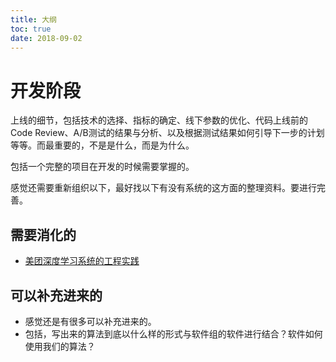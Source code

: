 ```yaml
---
title: 大纲
toc: true
date: 2018-09-02
---
```

# 开发阶段


上线的细节，包括技术的选择、指标的确定、线下参数的优化、代码上线前的 Code Review、A/B测试的结果与分析、以及根据测试结果如何引导下一步的计划等等。而最重要的，不是是什么，而是为什么。




包括一个完整的项目在开发的时候需要掌握的。

感觉还需要重新组织以下，最好找以下有没有系统的这方面的整理资料。要进行完善。

## 需要消化的

- [美团深度学习系统的工程实践](https://tech.meituan.com/2018/10/25/dl-system-in-nlu-and-speech.html)


## 可以补充进来的

- 感觉还是有很多可以补充进来的。
- 包括，写出来的算法到底以什么样的形式与软件组的软件进行结合？软件如何使用我们的算法？
